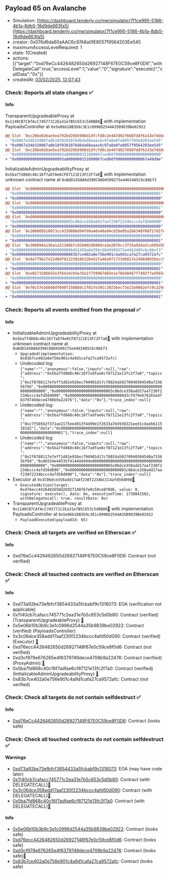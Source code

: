 ## Payload 65 on Avalanche

- Simulation: [https://dashboard.tenderly.co/me/simulator/7f1ce995-5186-4b1a-8db5-18d9de663fa5](https://dashboard.tenderly.co/me/simulator/7f1ce995-5186-4b1a-8db5-18d9de663fa5)
- creator: 0x076d6da60aAAC6c97A8a0fE8057f9564203Ee545
- maximumAccessLevelRequired: 1
- state: 1(Created)
- actions: [{"target":"0xd76eCc4426482650d26927148F67E0C59ce8F0D6","withDelegateCall":true,"accessLevel":1,"value":"0","signature":"execute()","callData":"0x"}]
- createdAt: [03/02/2025, 12:07:43](https://snowtrace.io/tx/0x25b13cb579c8e951abfb68deb3ba57bb151d2c862d380a160d99d37231b579b7)

### Check: Reports all state changes :white_check_mark:

#### Info


TransparentUpgradeableProxy at `0x1140CB7CAfAcC745771C2Ea31e7B5C653c5d0B80`[:ghost:](https://github.com/bgd-labs/aave-address-book "GovernanceV3Avalanche.PAYLOADS_CONTROLLER") with implementation PayloadsController at `0x5e06b10B3b9c3E1c0996D2544A35B9839Be02922`
```diff
@@ Slot `0xc20be026ae5ea792bd28b5908d1dfcfd8c2e447d9276607ddf6143e7dddc0fe8` @@
- "0x0067a34b320067a0b18f0201076d6da60aaac6c97a8a0fe8057f9564203ee545"
+ "0x0067a34b320067a0b18f0301076d6da60aaac6c97a8a0fe8057f9564203ee545"
@@ Slot `0xc20be026ae5ea792bd28b5908d1dfcfd8c2e447d9276607ddf6143e7dddc0fe9` @@
- "0x000000000000000000093a8000000151800067ced60f00000000000000000000"
+ "0x000000000000000000093a8000000151800067ced60f00000000000067a49d9e"
```

InitializableAdminUpgradeabilityProxy at `0x5ba7fd868c40c16f7aDfAe6CF87121E13FC2F7a0`[:ghost:](https://github.com/bgd-labs/aave-address-book "AaveV2Avalanche.COLLECTOR, AaveV3Avalanche.COLLECTOR") with implementation unknown contract name at `0xBdD1458A6d399C88D4509275e4463485C6c86Ef3`
```diff
@@ Slot `0x0000000000000000000000000000000000000000000000000000000000000000` @@
- "0x0000000000000000000000000000000000000000000000000000000000000005"
+ "0x0000000000000000000000000000000000000000000000000000000000000000"
@@ Slot `0x0000000000000000000000000000000000000000000000000000000000000033` @@
- "0x0000000000000000000000000000000000000000000000000000000000000001"
+ "0x0000000000000000000000000000000000000000000000000000000000000000"
@@ Slot `0x0000000000000000000000000000000000000000000000000000000000000034` @@
- "0x0000000000000000000000003c06dce358add17aaf230f2234bccc4afd50d090"
+ "0x0000000000000000000000000000000000000000000000000000000000000000"
@@ Slot `0x206005b10073cc4339886d94fb9a4da48a94cd2be05a2b6340f68f17d1fe2bb3` @@
- "0x0000000000000000000000000000000000000000000000000000000000000000"
+ "0x0000000000000000000000000000000000000000000000000000000000000001"
@@ Slot `0x360894a13ba1a3210667c828492db98dca3e2076cc3735a920a3ca505d382bbc` @@
- "0x000000000000000000000000bdd1458a6d399c88d4509275e4463485c6c86ef3"
+ "0x00000000000000000000000083b7ce402a0e756e901c4a9d1cafa27ca9572afc"
@@ Slot `0x9a779b17422d0df92223018b32b4d1fa46e071723d6817e2486d003becc55f00` @@
- "0x0000000000000000000000000000000000000000000000000000000000000000"
+ "0x0000000000000000000000000000000000000000000000000000000000000001"
@@ Slot `0xe0173206b55e3f642dcb5e35e1f759967d83e1e78b484b7f7492ffad565d6db8` @@
- "0x0000000000000000000000000000000000000000000000000000000000000000"
+ "0x0000000000000000000000000000000000000000000000000000000000000001"
@@ Slot `0xf0c57e16840df040f15088dc2f81fe391c3923bec73e23a9662efc9c229c6a00` @@
- "0x0000000000000000000000000000000000000000000000000000000000000000"
+ "0x0000000000000000000000000000000000000000000000000000000000000001"
```


### Check: Reports all events emitted from the proposal :white_check_mark:

#### Info

- InitializableAdminUpgradeabilityProxy at `0x5ba7fd868c40c16f7aDfAe6CF87121E13FC2F7a0`[:ghost:](https://github.com/bgd-labs/aave-address-book "AaveV2Avalanche.COLLECTOR, AaveV3Avalanche.COLLECTOR") with implementation unknown contract name at `0xBdD1458A6d399C88D4509275e4463485C6c86Ef3`
  - `Upgraded(implementation: 0x83b7ce402a0e756e901c4a9d1cafa27ca9572afc)`
  - Undecoded log: `{"name":"","anonymous":false,"inputs":null,"raw":{"address":"0x5ba7fd868c40c16f7adfae6cf87121e13fc2f7a0","topics":["0x2f8788117e7eff1d82e926ec794901d17c78024a50270940304540a733656f0d","0x0000000000000000000000000000000000000000000000000000000000000000","0x0000000000000000000000003c06dce358add17aaf230f2234bccc4afd50d090","0x000000000000000000000000d3cf979e676265e4f6379749dece4708b9a22476"],"data":"0x"},"trace_index":null}`
  - Undecoded log: `{"name":"","anonymous":false,"inputs":null,"raw":{"address":"0x5ba7fd868c40c16f7adfae6cf87121e13fc2f7a0","topics":["0xc7f505b2f371ae2175ee4913f4499e1f2633a7b5936321eed1cdaeb6115181d2"],"data":"0x0000000000000000000000000000000000000000000000000000000000000001"},"trace_index":null}`
  - Undecoded log: `{"name":"","anonymous":false,"inputs":null,"raw":{"address":"0x5ba7fd868c40c16f7adfae6cf87121e13fc2f7a0","topics":["0x2f8788117e7eff1d82e926ec794901d17c78024a50270940304540a733656f0d","0x46554e44535f41444d494e000000000000000000000000000000000000000000","0x0000000000000000000000003c06dce358add17aaf230f2234bccc4afd50d090","0x0000000000000000000000003c06dce358add17aaf230f2234bccc4afd50d090"],"data":"0x"},"trace_index":null}`
- Executor at `0x3C06dce358add17aAf230f2234bCCC4afd50d090`[:ghost:](https://github.com/bgd-labs/aave-address-book "AaveV2Avalanche.POOL_ADMIN, AaveV3Avalanche.ACL_ADMIN, GovernanceV3Avalanche.EXECUTOR_LVL_1")
  - `ExecutedAction(target: 0xd76ecc4426482650d26927148f67e0c59ce8f0d6, value: 0, signature: execute(), data: 0x, executionTime: 1738841502, withDelegatecall: true, resultData: 0x)`
- TransparentUpgradeableProxy at `0x1140CB7CAfAcC745771C2Ea31e7B5C653c5d0B80`[:ghost:](https://github.com/bgd-labs/aave-address-book "GovernanceV3Avalanche.PAYLOADS_CONTROLLER") with implementation PayloadsController at `0x5e06b10B3b9c3E1c0996D2544A35B9839Be02922`
  - `PayloadExecuted(payloadId: 65)`

### Check: Check all targets are verified on Etherscan :white_check_mark:

#### Info

- 0xd76eCc4426482650d26927148F67E0C59ce8F0D6: Contract (not verified) 

### Check: Check all touched contracts are verified on Etherscan :white_check_mark:

#### Info

- 0xd73a92be73efbfcf3854433a5fcbabf9c1316073: EOA (verification not applicable)
- 0x1140cb7cafacc745771c2ea31e7b5c653c5d0b80: Contract (verified) (TransparentUpgradeableProxy) [:ghost:](https://github.com/bgd-labs/aave-address-book "GovernanceV3Avalanche.PAYLOADS_CONTROLLER")
- 0x5e06b10b3b9c3e1c0996d2544a35b9839be02922: Contract (verified) (PayloadsController) 
- 0x3c06dce358add17aaf230f2234bccc4afd50d090: Contract (verified) (Executor) [:ghost:](https://github.com/bgd-labs/aave-address-book "AaveV2Avalanche.POOL_ADMIN, AaveV3Avalanche.ACL_ADMIN, GovernanceV3Avalanche.EXECUTOR_LVL_1")
- 0xd76ecc4426482650d26927148f67e0c59ce8f0d6: Contract (not verified) 
- 0xd3cf979e676265e4f6379749dece4708b9a22476: Contract (verified) (ProxyAdmin) [:ghost:](https://github.com/bgd-labs/aave-address-book "MiscAvalanche.PROXY_ADMIN")
- 0x5ba7fd868c40c16f7adfae6cf87121e13fc2f7a0: Contract (verified) (InitializableAdminUpgradeabilityProxy) [:ghost:](https://github.com/bgd-labs/aave-address-book "AaveV2Avalanche.COLLECTOR, AaveV3Avalanche.COLLECTOR")
- 0x83b7ce402a0e756e901c4a9d1cafa27ca9572afc: Contract (not verified) 

### Check: Check all targets do not contain selfdestruct :white_check_mark:

#### Info

- [0xd76eCc4426482650d26927148F67E0C59ce8F0D6](https://snowtrace.io/address/0xd76eCc4426482650d26927148F67E0C59ce8F0D6): Contract (looks safe)

### Check: Check all touched contracts do not contain selfdestruct :white_check_mark:

#### Warnings

- [0xd73a92be73efbfcf3854433a5fcbabf9c1316073](https://snowtrace.io/address/0xd73a92be73efbfcf3854433a5fcbabf9c1316073): EOA (may have code later)
- [0x1140cb7cafacc745771c2ea31e7b5c653c5d0b80](https://snowtrace.io/address/0x1140cb7cafacc745771c2ea31e7b5c653c5d0b80): Contract (with DELEGATECALL)[:ghost:](https://github.com/bgd-labs/aave-address-book "GovernanceV3Avalanche.PAYLOADS_CONTROLLER")
- [0x3c06dce358add17aaf230f2234bccc4afd50d090](https://snowtrace.io/address/0x3c06dce358add17aaf230f2234bccc4afd50d090): Contract (with DELEGATECALL)[:ghost:](https://github.com/bgd-labs/aave-address-book "AaveV2Avalanche.POOL_ADMIN, AaveV3Avalanche.ACL_ADMIN, GovernanceV3Avalanche.EXECUTOR_LVL_1")
- [0x5ba7fd868c40c16f7adfae6cf87121e13fc2f7a0](https://snowtrace.io/address/0x5ba7fd868c40c16f7adfae6cf87121e13fc2f7a0): Contract (with DELEGATECALL)[:ghost:](https://github.com/bgd-labs/aave-address-book "AaveV2Avalanche.COLLECTOR, AaveV3Avalanche.COLLECTOR")

#### Info

- [0x5e06b10b3b9c3e1c0996d2544a35b9839be02922](https://snowtrace.io/address/0x5e06b10b3b9c3e1c0996d2544a35b9839be02922): Contract (looks safe)
- [0xd76ecc4426482650d26927148f67e0c59ce8f0d6](https://snowtrace.io/address/0xd76ecc4426482650d26927148f67e0c59ce8f0d6): Contract (looks safe)
- [0xd3cf979e676265e4f6379749dece4708b9a22476](https://snowtrace.io/address/0xd3cf979e676265e4f6379749dece4708b9a22476): Contract (looks safe)[:ghost:](https://github.com/bgd-labs/aave-address-book "MiscAvalanche.PROXY_ADMIN")
- [0x83b7ce402a0e756e901c4a9d1cafa27ca9572afc](https://snowtrace.io/address/0x83b7ce402a0e756e901c4a9d1cafa27ca9572afc): Contract (looks safe)

